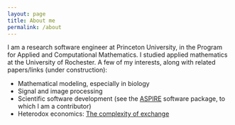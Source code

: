 ```yaml
---
layout: page
title: About me
permalink: /about
---
```


I am a research software engineer at Princeton University, in the Program for Applied and Computational Mathematics. I studied applied mathematics at the University of Rochester. A few of my interests, along with related papers/links (under construction):

* Mathematical modeling, especially in biology
* Signal and image processing 
* Scientific software development (see the [ASPIRE](https://github.com/ComputationalCryoEM/ASPIRE-Python) software package, to which I am a contributor)
* Heterodox economics: [The complexity of exchange](https://citeseerx.ist.psu.edu/viewdoc/download?doi=10.1.1.593.3725&rep=rep1&type=pdf)

